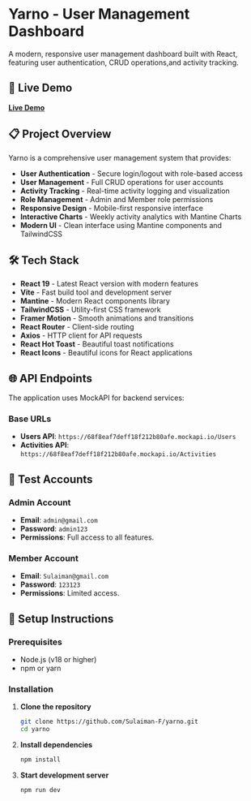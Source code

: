 # Yarno - User Management Dashboard

A modern, responsive user management dashboard built with React, featuring user authentication, CRUD operations,and activity tracking.

## 🚀 Live Demo

[**Live Demo**](https://yarno.onrender.com)

## 📋 Project Overview

Yarno is a comprehensive user management system that provides:

- **User Authentication** - Secure login/logout with role-based access
- **User Management** - Full CRUD operations for user accounts
- **Activity Tracking** - Real-time activity logging and visualization
- **Role Management** - Admin and Member role permissions
- **Responsive Design** - Mobile-first responsive interface
- **Interactive Charts** - Weekly activity analytics with Mantine Charts
- **Modern UI** - Clean interface using Mantine components and TailwindCSS

## 🛠️ Tech Stack

- **React 19** - Latest React version with modern features
- **Vite** - Fast build tool and development server
- **Mantine** - Modern React components library
- **TailwindCSS** - Utility-first CSS framework
- **Framer Motion** - Smooth animations and transitions
- **React Router** - Client-side routing
- **Axios** - HTTP client for API requests
- **React Hot Toast** - Beautiful toast notifications
- **React Icons** - Beautiful icons for React applications

## 🌐 API Endpoints

The application uses MockAPI for backend services:

### Base URLs

- **Users API**: `https://68f8eaf7deff18f212b80afe.mockapi.io/Users`
- **Activities API**: `https://68f8eaf7deff18f212b80afe.mockapi.io/Activities`

## 👥 Test Accounts

### Admin Account

- **Email**: `admin@gmail.com`
- **Password**: `admin123`
- **Permissions**: Full access to all features.

### Member Account

- **Email**: `Sulaiman@gmail.com`
- **Password**: `123123`
- **Permissions**: Limited access.

## 🚀 Setup Instructions

### Prerequisites

- Node.js (v18 or higher)
- npm or yarn

### Installation

1. **Clone the repository**

   ```bash
   git clone https://github.com/Sulaiman-F/yarno.git
   cd yarno
   ```

2. **Install dependencies**

   ```bash
   npm install
   ```

3. **Start development server**

   ```bash
   npm run dev
   ```
